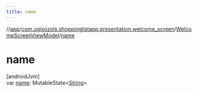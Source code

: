 ```yaml
---
title: name
---
```

//[app](../../../index.html)/[com.ugisozols.shoppinglistapp.presentation.welcome_screen](../index.html)/[WelcomeScreenViewModel](index.html)/[name](name.html)



# name



[androidJvm]\
var [name](name.html): MutableState&lt;[String](https://kotlinlang.org/api/latest/jvm/stdlib/kotlin/-string/index.html)&gt;




